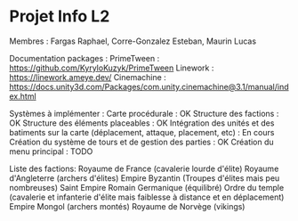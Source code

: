 # Projet Info L2
Membres : Fargas Raphael, Corre-Gonzalez Esteban, Maurin Lucas

Documentation packages :
PrimeTween : https://github.com/KyryloKuzyk/PrimeTween
Linework : https://linework.ameye.dev/
Cinemachine : https://docs.unity3d.com/Packages/com.unity.cinemachine@3.1/manual/index.html

Systèmes à implémenter :
Carte procédurale : OK
Structure des factions : OK
Structure des éléments placeables : OK
Intégration des unités et des batiments sur la carte (déplacement, attaque, placement, etc) : En cours
Création du système de tours et de gestion des parties : OK
Création du menu principal : TODO

Liste des factions:
Royaume de France (cavalerie lourde d'élite)
Royaume d'Angleterre (archers d'élites)
Empire Byzantin (Troupes d'élites mais peu nombreuses)
Saint Empire Romain Germanique (équilibré)
Ordre du temple (cavalerie et infanterie d'élite mais faiblesse à distance et en déplacement)
Empire Mongol (archers montés)
Royaume de Norvège (vikings)





 
